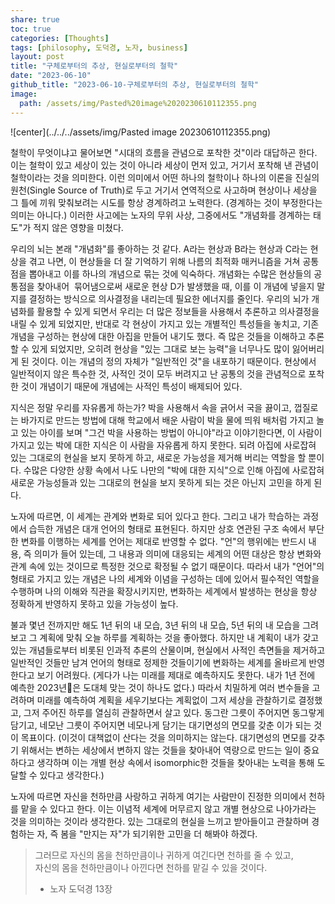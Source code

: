 ```yaml
---  
share: true  
toc: true  
categories: [Thoughts]  
tags: [philosophy, 도덕경, 노자, business]  
layout: post  
title: "구체로부터의 추상, 현실로부터의 철학"  
date: "2023-06-10"  
github_title: "2023-06-10-구체로부터의 추상, 현실로부터의 철학"  
image:  
  path: /assets/img/Pasted%20image%2020230610112355.png  
---  
```

  
  
![center](../../../assets/img/Pasted image 20230610112355.png)  
  
  
철학이 무엇이냐고 물어보면 "시대의 흐름을 관념으로 포착한 것"이라 대답하곤 한다. 이는 철학이 있고 세상이 있는 것이 아니라 세상이 먼저 있고, 거기서 포착해 낸 관념이 철학이라는 것을 의미한다. 이런 의미에서 어떤 하나의 철학이나 하나의 이론을 진실의 원천(Single Source of Truth)로 두고 거기서 연역적으로 사고하며 현상이나 세상을 그 틀에 끼워 맞춰보려는 시도를 항상 경계하려고 노력한다. (경계하는 것이 부정한다는 의미는 아니다.) 이러한 사고에는 노자의 무위 사상, 그중에서도 "개념화를 경계하는 태도"가 적지 않은 영향을 미쳤다.  
  
  
우리의 뇌는 본래 "개념화"를 좋아하는 것 같다. A라는 현상과 B라는 현상과 C라는 현상을 겪고 나면, 이 현상들을 더 잘 기억하기 위해 나름의 최적화 매커니즘을 거쳐 공통점을 뽑아내고 이를 하나의 개념으로 묶는 것에 익숙하다. 개념화는 수많은 현상들의 공통점을 찾아내어  묶어냄으로써 새로운 현상 D가 발생했을 때, 이를 이 개념에 넣을지 말지를 결정하는 방식으로 의사결정을 내리는데 필요한 에너지를 줄인다. 우리의 뇌가 개념화를 활용할 수 있게 되면서 우리는 더 많은 정보들을 사용해서 추론하고 의사결정을 내릴 수 있게 되었지만, 반대로 각 현상이 가지고 있는 개별적인 특성들을 놓치고, 기존 개념을 구성하는 현상에 대한 아집을 만들어 내기도 했다. 즉 많은 것들을 이해하고 추론할 수 있게 되었지만, 오히려 현상을 "있는 그대로 보는 능력"을 너무나도 많이 잃어버리게 된 것이다. 이는 개념의 정의 자체가 "일반적인 것"을 내포하기 때문이다. 현상에서 일반적이지 않은 특수한 것, 사적인 것이 모두 버려지고 난 공통의 것을 관념적으로 포착한 것이 개념이기 때문에 개념에는 사적인 특성이 배제되어 있다.  
  
  
지식은 정말 우리를 자유롭게 하는가? 박을 사용해서 속을 긁어서 국을 끓이고, 껍질로는 바가지로 만드는 방법에 대해 학교에서 배운 사람이 박을 물에 띄워 배처럼 가지고 놀고 있는 아이를 보며 "그건 박을 사용하는 방법이 아니야"라고 이야기한다면, 이 사람이 가지고 있는 박에 대한 지식은 이 사람을 자유롭게 하지 못한다. 되려 아집에 사로잡혀 있는 그대로의 현실을 보지 못하게 하고, 새로운 가능성을 제거해 버리는 역할을 할 뿐이다. 수많은 다양한 상황 속에서 나도 나만의 "박에 대한 지식"으로 인해 아집에 사로잡혀 새로운 가능성들과 있는 그대로의 현실을 보지 못하게 되는 것은 아닌지 고민을 하게 된다.  
  
  
노자에 따르면, 이 세계는 관계와 변화로 되어 있다고 한다. 그리고 내가 학습하는 과정에서 습득한 개념은 대개 언어의 형태로 표현된다. 하지만 상호 연관된 구조 속에서 부단한 변화를 이행하는 세계를 언어는 제대로 반영할 수 없다. "언"의 행위에는 반드시 내용, 즉 의미가 들어 있는데, 그 내용과 의미에 대응되는 세계의 어떤 대상은 항상 변화와 관계 속에 있는 것이므로 특정한 것으로 확정될 수 없기 때문이다. 따라서 내가 "언어"의 형태로 가지고 있는 개념은 나의 세계와 이념을 구성하는 데에 있어서 필수적인 역할을 수행하며 나의 이해와 직관을 확장시키지만, 변화하는 세계에서 발생하는 현상을 항상 정확하게 반영하지 못하고 있을 가능성이 높다.  
  
  
불과 몇년 전까지만 해도 1년 뒤의 내 모습, 3년 뒤의 내 모습, 5년 뒤의 내 모습을 그려보고 그 계획에 맞춰 오늘 하루를 계획하는 것을 좋아했다. 하지만 내 계획이 내가 갖고 있는 개념들로부터 비롯된 인과적 추론의 산물이며, 현실에서 사적인 측면들을 제거하고 일반적인 것들만 남겨 언어의 형태로 정제한 것들이기에 변화하는 세계를 올바르게 반영한다고 보기 어려웠다. (게다가 나는 미래를 제대로 예측하지도 못한다. 내가 1년 전에 예측한 2023년은 도대체 맞는 것이 하나도 없다.) 따라서 치밀하게 여러 변수들을 고려하며 미래를 예측하여 계획을 세우기보다는 계획없이 그저 세상을 관찰하기로 결정했고, 그저 주어진 하루를 열심히 관찰하면서 살고 있다. 동그란 그릇이 주어지면 동그랗게 담기고, 네모난 그릇이 주어지면 네모나게 담기는 대기면성의 면모를 갖춘 이가 되는 것이 목표이다. (이것이 대책없이 산다는 것을 의미하지는 않는다. 대기면성의 면모를 갖추기 위해서는 변하는 세상에서 변하지 않는 것들을 찾아내어 역량으로 만드는 일이 중요하다고 생각하며 이는 개별 현상 속에서 isomorphic한 것들을 찾아내는 노력을 통해 도달할 수 있다고 생각한다.)  
  
  
노자에 따르면 자신을 천하만큼 사랑하고 귀하게 여기는 사람만이 진정한 의미에서 천하를 맡을 수 있다고 한다. 이는 이념적 세계에 머무르지 않고 개별 현상으로 나아가라는 것을 의미하는 것이라 생각한다. 있는 그대로의 현실을 느끼고 받아들이고 관찰하며 경험하는 자, 즉 봄을 "만지는 자"가 되기위한 고민을 더 해봐야 하겠다.  
  
  
> 그러므로 자신의 몸을 천하만큼이나 귀하게 여긴다면 천하를 줄 수 있고,    
> 자신의 몸을 천하만큼이나 아낀다면 천하를 맡길 수 있을 것이다.    
> - 노자 도덕경 13장  
  
